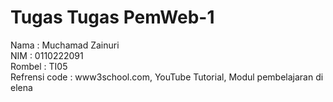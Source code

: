 # Tugas Tugas PemWeb-1
Nama : Muchamad Zainuri <br>
NIM : 0110222091 <br>
Rombel : TI05 <br>
Refrensi code : www3school.com, YouTube Tutorial, Modul pembelajaran di elena


